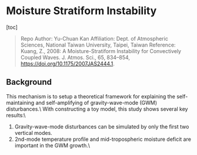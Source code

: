 Moisture Stratiform Instability
===

[toc]

> Repo Author: Yu-Chuan Kan
> Affiliation: Dept. of Atmospheric Sciences, National Taiwan University, Taipei, Taiwan 
> Reference: Kuang, Z., 2008: A Moisture-Stratiform Instability for Convectively Coupled Waves. J. Atmos. Sci., 65, 834–854, https://doi.org/10.1175/2007JAS2444.1.

Background
---

This mechanism is to setup a theoretical framework for explaining the self-maintaining and self-amplifying of gravity-wave-mode (GWM) disturbances.\\
With constructing a toy model, this study shows several key results:\\
1. Gravity-wave-mode disturbances can be simulated by only the first two vertical modes.
2. 2nd-mode temperature profile and mid-tropospheric moisture deficit are important in the GWM growth.\\

